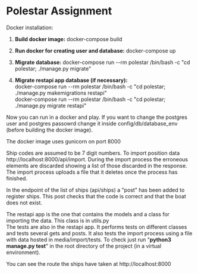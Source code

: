 <H1>Polestar Assignment</H1>

Docker installation:

1) <strong>Build docker image:</strong> docker-compose build

2) <strong>Run docker for creating user and database:</strong> docker-compose up

3) <strong>Migrate database:</strong> docker-compose run --rm polestar /bin/bash -c "cd polestar; ./manage.py migrate"

4) <strong>Migrate restapi app database (if necessary):</strong><br>
docker-compose run --rm polestar /bin/bash -c "cd polestar; ./manage.py makemigrations restapi"<br>
docker-compose run --rm polestar /bin/bash -c "cd polestar; ./manage.py migrate restapi"<br>

Now you can run in a docker and play. If you want to change the postgres user and postgres passowrd change it inside config/db/database_env (before building the docker image).

The docker image uses gunicorn on port 8000

Ship codes are assumed to be 7 digit numbers. To import position data http://localhost:8000/api/import. 
During the import process the erroneous elements are discarded showing a list of those discarded in the response. 
The import process uploads a file that it deletes once the process has finished.

In the endpoint of the list of ships (api/ships) a "post" has been added to register ships. 
This post checks that the code is correct and that the boat does not exist.

The restapi app is the one that contains the models and a class for importing the data. This class is in utils.py  
The tests are also in the restapi app. It performs tests on different classes and tests several gets and posts. 
It also tests the import process using a file with data hosted in media/import/tests. 
To check just run "<strong>python3 manage.py test</strong>" in the root directory of the project (in a virtual environment).

You can see the route the ships have taken at http://localhost:8000



